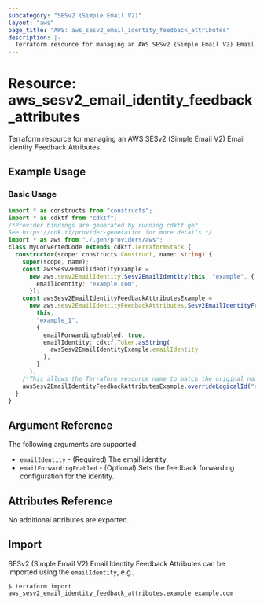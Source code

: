```yaml
---
subcategory: "SESv2 (Simple Email V2)"
layout: "aws"
page_title: "AWS: aws_sesv2_email_identity_feedback_attributes"
description: |-
  Terraform resource for managing an AWS SESv2 (Simple Email V2) Email Identity Feedback Attributes.
---
```


# Resource: aws_sesv2_email_identity_feedback_attributes

Terraform resource for managing an AWS SESv2 (Simple Email V2) Email Identity Feedback Attributes.

## Example Usage

### Basic Usage

```typescript
import * as constructs from "constructs";
import * as cdktf from "cdktf";
/*Provider bindings are generated by running cdktf get.
See https://cdk.tf/provider-generation for more details.*/
import * as aws from "./.gen/providers/aws";
class MyConvertedCode extends cdktf.TerraformStack {
  constructor(scope: constructs.Construct, name: string) {
    super(scope, name);
    const awsSesv2EmailIdentityExample =
      new aws.sesv2EmailIdentity.Sesv2EmailIdentity(this, "example", {
        emailIdentity: "example.com",
      });
    const awsSesv2EmailIdentityFeedbackAttributesExample =
      new aws.sesv2EmailIdentityFeedbackAttributes.Sesv2EmailIdentityFeedbackAttributes(
        this,
        "example_1",
        {
          emailForwardingEnabled: true,
          emailIdentity: cdktf.Token.asString(
            awsSesv2EmailIdentityExample.emailIdentity
          ),
        }
      );
    /*This allows the Terraform resource name to match the original name. You can remove the call if you don't need them to match.*/
    awsSesv2EmailIdentityFeedbackAttributesExample.overrideLogicalId("example");
  }
}

```

## Argument Reference

The following arguments are supported:

* `emailIdentity` - (Required) The email identity.
* `emailForwardingEnabled` - (Optional) Sets the feedback forwarding configuration for the identity.

## Attributes Reference

No additional attributes are exported.

## Import

SESv2 (Simple Email V2) Email Identity Feedback Attributes can be imported using the `emailIdentity`, e.g.,

```
$ terraform import aws_sesv2_email_identity_feedback_attributes.example example.com
```

<!-- cache-key: cdktf-0.17.0-pre.15 input-74d68b468f8d23a595a3b4a0263a7f67fc5baf708dec54cf892251e460bca1dd -->